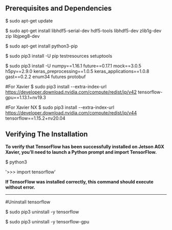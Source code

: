 Prerequisites and Dependencies
-----------------

$ sudo apt-get update

$ sudo apt-get install libhdf5-serial-dev hdf5-tools libhdf5-dev zlib1g-dev zip libjpeg8-dev

$ sudo apt-get install python3-pip

$ sudo pip3 install -U pip testresources setuptools

$ sudo pip3 install -U numpy==1.16.1 future==0.17.1 mock==3.0.5 h5py==2.9.0 keras_preprocessing==1.0.5 keras_applications==1.0.8 gast==0.2.2 enum34 futures protobuf

#For Xavier
$ sudo pip3 install --extra-index-url https://developer.download.nvidia.com/compute/redist/jp/v42 tensorflow-gpu==1.13.1+nv19.3

#For Xavier NX
$ sudo pip3 install --extra-index-url https://developer.download.nvidia.com/compute/redist/jp/v44 tensorflow==1.15.2+nv20.04


Verifying The Installation
-----------------

**To verify that TensorFlow has been successfully installed on Jetson AGX Xavier, you’ll need to launch a Python prompt and import TensorFlow.**

$ python3

'>>> import tensorflow'

**If TensorFlow was installed correctly, this command should execute without error.**

------------
#Uninstall tensorflow

$ sudo pip3 uninstall -y tensorflow

$ sudo pip3 uninstall -y tensorflow-gpu

